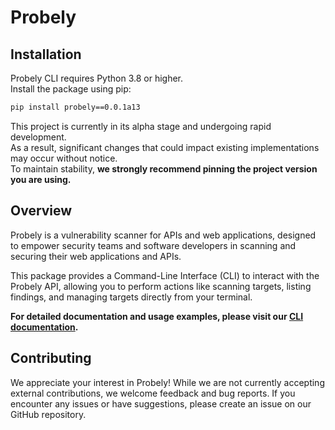 
# Probely

## Installation

Probely CLI requires Python 3.8 or higher.  
Install the package using pip:  

```sh
pip install probely==0.0.1a13
```

This project is currently in its alpha stage and undergoing rapid development.  
As a result, significant changes that could impact existing implementations may occur without notice.  
To maintain stability, **we strongly recommend pinning the project version you are using.**

## Overview

Probely is a vulnerability scanner for APIs and web applications, designed to empower security teams and software developers in scanning and securing their web applications and APIs. 

This package provides a Command-Line Interface (CLI) to interact with the Probely API, allowing you to perform actions like scanning targets, listing findings, and managing targets directly from your terminal.

**For detailed documentation and usage examples, please visit our [CLI documentation](https://developers.probely.com/cli/overview-cli-documentation).**

## Contributing

We appreciate your interest in Probely! While we are not currently accepting external contributions, we welcome feedback and bug reports. If you encounter any issues or have suggestions, please create an issue on our GitHub repository.
